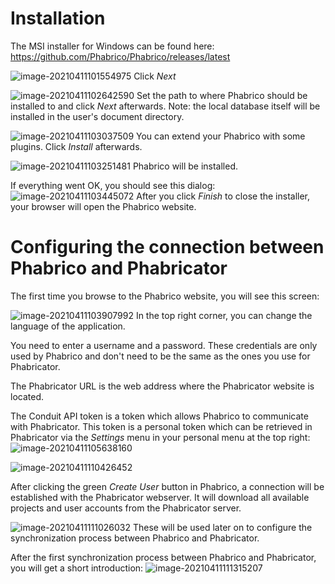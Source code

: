 # Installation

The MSI installer for Windows can be found here: https://github.com/Phabrico/Phabrico/releases/latest

![image-20210411101554975](msi-installer-01.png)
Click *Next*



![image-20210411102642590](msi-installer-02.png)
Set the path to where Phabrico should be installed to and click *Next* afterwards.
 Note: the local database itself will be installed in the user's document directory.



![image-20210411103037509](msi-installer-03.png)
You can extend your Phabrico with some plugins.
 Click *Install* afterwards.



![image-20210411103251481](msi-installer-04.png)
Phabrico will be installed.



If everything went OK, you should see this dialog:
![image-20210411103445072](msi-installer-05.png)
After you click *Finish* to close the installer, your browser will open the Phabrico website.



# Configuring the connection between Phabrico and Phabricator

 The first time you browse to the Phabrico website, you will see this screen:

![image-20210411103907992](configuration-01.png)
In the top right corner, you can change the language of the application.

You need to enter a username and a password.
These credentials are only used by Phabrico and don't need to be the same as the ones you use for Phabricator.

The Phabricator URL is the web address where the Phabricator website is located.

The Conduit API token is a token which allows Phabrico to communicate with Phabricator.
This token is a personal token which can be retrieved in Phabricator via the *Settings* menu in your personal menu at the top right: ![image-20210411105638160](configuration-02.png)

![image-20210411110426452](configuration-03.png)

After clicking the green *Create User* button in Phabrico, a connection will be established with the Phabricator webserver.
It will download all available projects and user accounts from the Phabricator server.

![image-20210411111026032](configuration-04.png)
These will be used later on to configure the synchronization process between Phabrico and Phabricator.

After the first synchronization process between Phabrico and Phabricator, you will get a short introduction:
![image-20210411111315207](configuration-05.png)
